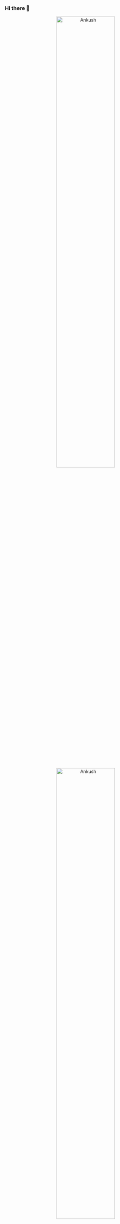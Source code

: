 ### Hi there 👋

<!--
**ersanjaydev/ersanjaydev** is a ✨ _special_ ✨ repository because its `README.md` (this file) appears on your GitHub profile.

Here are some ideas to get you started:

- 🔭 I’m currently working on ...
- 🌱 I’m currently learning ...
- 👯 I’m looking to collaborate on ...
- 🤔 I’m looking for help with ...
- 💬 Ask me about ...
- 📫 How to reach me: ...
- 😄 Pronouns: ...
- ⚡ Fun fact: ...
-->
<div align="center">
 <img src="https://github-readme-stats.vercel.app/api?username=ersanjaydev&show_icons=true&theme=radical&locale=en&hide_border=true&border_radius=15" style="width:60%" alt="Ankush" />
</div>
<div align="center">
  <img src="https://github-readme-streak-stats.herokuapp.com/?user=ersanjaydev&theme=radical&hide_border=true&border_radius=15" style="width:60%" alt="Ankush"/>
</div>
